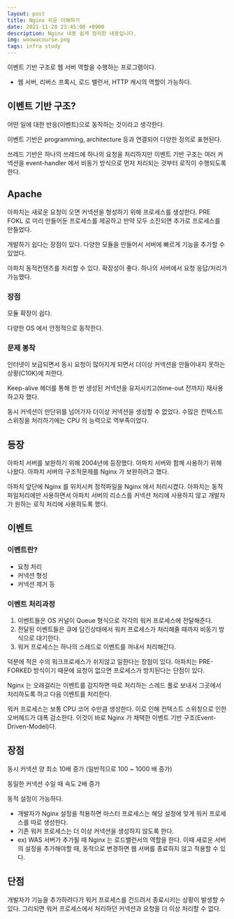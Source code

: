 ```yaml
---
layout: post
title: Nginx 쉬운 이해하기
date: 2021-11-20 23:45:00 +0900
description: Nginx 내용 쉽게 정리한 내용입니다.
img: woowacourse.png
tags: infra study
---
```


이벤트 기반 구조로 웹 서버 역할을 수행하는 프로그램이다.

- 웹 서버, 리버스 프록시, 로드 밸런서, HTTP 캐시의 역할이 가능하다.

## 이벤트 기반 구조?

어떤 일에 대한 반응(이벤트)으로 동작하는 것이라고 생각한다.

이벤트 기반은 programming, architecture 등과 연결되어 다양한 정의로 표현된다.

쓰레드 기반은 하나의 쓰레드에 하나의 요청을 처리하지만 이벤트 기반 구조는 여러 커넥션을 event-handler 에서 비동기 방식으로 먼저 처리되는 것부터 로직이 수행되도록 한다.

## Apache

아파치는 새로운 요청이 오면 커넥션을 형성하기 위해 프로세스를 생성한다. PRE FOKL 로 미리 만들어둔 프로세스를 제공하고 만약 모두 소진되면 추가로 프로세스를 만들었다.

개발하기 쉽다는 장점이 있다. 다양한 모듈을 만들어서 서버에 빠르게 기능을 추가할 수 있었다.

아파치 동적컨텐츠를 처리할 수 있다. 확장성이 좋다. 하나의 서버에서 요청 응답/처리가 가능했다.

### 장점

모듈 확장이 쉽다.

다양한 OS 에서 안정적으로 동작한다.

### 문제 봉착

인터넷이 보급되면서 동시 요청이 많아지게 되면서 더이상 커넥션을 만들어내지 못하는 상황(C10K)에 처한다.

Keep-alive 헤더를 통해 한 번 생성된 커넥션을 유지시키고(time-out 전까지) 재사용하고자 했다.

동시 커넥션이 만단위를 넘어가자 더이상 커넥션을 생성할 수 없었다. 수많은 컨텍스트 스위칭을 처리하기에는 CPU 의 능력으로 역부족이었다.

## 등장

아파치 서버를 보완하기 위해 2004년에 등장했다. 아파치 서버와 함께 사용하기 위해 나왔다. 아파치 서버의 구조적문제를 Nginx 가 보완하려고 했다.

아파치 앞단에 Nginx 를 위치시켜 정적파일을 Nginx 에서 처리시켰다. 아파치는 동적파일처리에만 사용하면서 아파치 서버의 리소스를 커넥션 처리에 사용하지 않고 개발자가 원하는 로직 처리에 사용하도록 했다.

## 이벤트

### 이벤트란?

- 요청 처리
- 커넥션 형성
- 커넥션 제거 등

### 이벤트 처리과정

1. 이벤트들은 OS 커널이 Queue 형식으로 각각의 워커 프로세스에 전달해준다.
2. 전달된 이벤트들은 큐에 담긴상태에서 워커 프로세스가 처리해줄 때까지 비동기 방식으로 대기한다.
3. 워커 프로세스는 하나의 스레드로 이벤트를 꺼내서 처리해간다.

덕분에 적은 수의 워크프로세스가 쉬지않고 일한다는 장점이 있다. 아파치는 PRE-FORKED 방식이기 때문에 요청이 없으면 프로세스가 방치된다는 단점이 있다.

Nginx 는 오래걸리는 이벤트를 감지하면 따로 처리하는 스레드 풀로 보내서 그곳에서 처리하도록 하고 다음 이벤트를 처리한다.

워커 프로세스는 보통 CPU 코어 수만큼 생성한다. 이로 인해 컨텍스트 스위칭으로 인한 오버헤드가 대폭 감소한다. 이것이 바로 Nginx 가 채택한 이벤트 기반 구조(Event-Driven-Model)다.

## 장점

동시 커넥션 양 최소 10배 증가 (일반적으로 100 ~ 1000 배 증가)

동일한 커넥션 수일 때 속도 2배 증가

동적 설정이 가능하다.

- 개발자가 Nginx 설정을 적용하면 마스터 프로세스는 해당 설정에 맞게 워커 프로세스를 따로 생성한다.
- 기존 워커 프로세스는 더 이상 커넥션을 생성하지 않도록 한다.
- ex) WAS 서버가 추가될 때 Nginx 는 로드밸런서의 역할을 한다. 이때 새로운  서버의 설정을 추가해야할 때, 동적으로 변경하면 웹 서버를 종료하지 않고 적용할 수 있다.

## 단점

개발자가 기능을 추가하려다가 워커 프로세스를 건드려서 종료시키는 상황이 발생할 수 있다. 그리되면 워커 프로세스에서 처리하던 커넥션과 요청을 더 이상 처리할 수 없다.